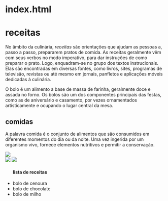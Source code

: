 # index.html
<!DOCTYPE html>
<html lang="pt-br">
<head>
    <meta charset="UTF-8">
    <meta http-equiv="X-UA-Compatible" content="IE=edge">
    <meta name="viewport" content="width=device-width, initial-scale=1.0">
    <title>receitas</title>
    <link rel="stylesheet" href="mayara.css">
</head>

<body> 
<h1> receitas </h1>
<p> No âmbito da culinária, <em>receitas</em> são orientações que ajudam as pessoas a, passo a passo, prepararem pratos de comida. As receitas geralmente vêm com seus verbos no modo imperativo, para dar instruções de como preparar o prato. Logo, enquadram-se no grupo dos textos instrucionais. Elas são encontradas em diversas fontes, como livros, sites, programas de televisão, revistas ou até mesmo em jornais, panfletos e aplicações móveis dedicadas à culinária. </p>
<p>O bolo é um alimento a base de massa de farinha, geralmente doce e assada no forno. Os bolos são um dos componentes principais das festas, como as de aniversário e casamento, por vezes ornamentados artisticamente e ocupando o lugar central da mesa. </p>
    <h2>comidas</h2>
<p> A palavra comida é o conjunto de alimentos que são consumidos em diferentes momentos do dia ou da noite. Uma vez ingerida por um organismo vivo, fornece elementos nutritivos e permitir a conservação. 

 <div class="imagemcentralizada">
<img class="imagem1" src="abertura.webp">
    </div>
    

<img src="abertura.webp">
<img class="imagem1" src="abertura.webp">
<ul>
    <h4> lista de receitas</h4>
    <li> bolo de cenoura</li>
    <li> bolo de chocolate</li>
    <li> bolo de milho</li>
</ul>
</body>
